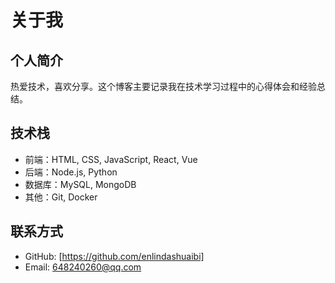 # 关于我

## 个人简介
热爱技术，喜欢分享。这个博客主要记录我在技术学习过程中的心得体会和经验总结。

## 技术栈
- 前端：HTML, CSS, JavaScript, React, Vue
- 后端：Node.js, Python
- 数据库：MySQL, MongoDB
- 其他：Git, Docker

## 联系方式
- GitHub: [https://github.com/enlindashuaibi]
- Email: 648240260@qq.com